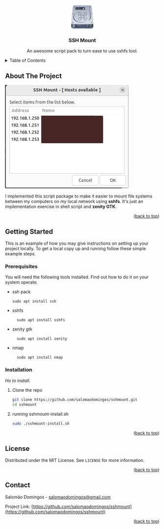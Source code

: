 <a name="readme-top"></a>

<br />
<div align="center">
  <img src="./sshmount.svg" alt="Logo" width="80" height="80">

  <h3 align="center">SSH Mount</h3>

  <p align="center">
    An awesome script pack to turn ease to use sshfs tool.
  </p>
</div>

<!-- TABLE OF CONTENTS -->
<details>
  <summary>Table of Contents</summary>
  <ol>
    <li><a href="#about-the-project">About The Project</a></li>
    <li><a href="#getting-started">Getting Started</a></li>
    <li><a href="#installation">Installation</a></li>
    <li><a href="#license">License</a></li>
    <li><a href="#contact">Contact</a></li>
  </ol>
</details>

<!-- ABOUT THE PROJECT -->
## About The Project

<img src="./sshmount-screenshot.png" alt="Logo">

I implemented this script package to make it easier to mount file systems between my computers on my local network using **sshfs**. It's just an implementation exercise in shell script and **zenity GTK**.

<p align="right">(<a href="#readme-top">back to top</a>)</p>


<!-- GETTING STARTED -->
## Getting Started

This is an example of how you may give instructions on setting up your project locally.
To get a local copy up and running follow these simple example steps.

### Prerequisites

You will need the following tools installed. Find out how to do it on your system operate.
* ssh pack 
  ```ssh
  sudo apt install ssh
  ```
* sshfs
  ```sshfs
    sudo apt install sshfs
  ```
* zenity gtk
  ```zenity
    sudo apt install zenity
  ```
* nmap
  ```nmap
    sudo apt install nmap
  ```

### Installation

_Ho to install._

1. Clone the repo
   ```sh
   git clone https://github.com/salomaodomingos/sshmount.git
   cd sshmount
   ```
3. running sshmount-install.sh
   ```sh
   sudo ./sshmount-install.sh
   ```

<p align="right">(<a href="#readme-top">back to top</a>)</p>

<!-- LICENSE -->
## License

Distributed under the MIT License. See `LICENSE` for more information.

<p align="right">(<a href="#readme-top">back to top</a>)</p>


<!-- CONTACT -->
## Contact

Salomão Domingos - salomaodomingos@gmail.com

Project Link: [https://github.com/salomaodomingos/sshmount](https://github.com/salomaodomingos/sshmount)

<p align="right">(<a href="#readme-top">back to top</a>)</p>